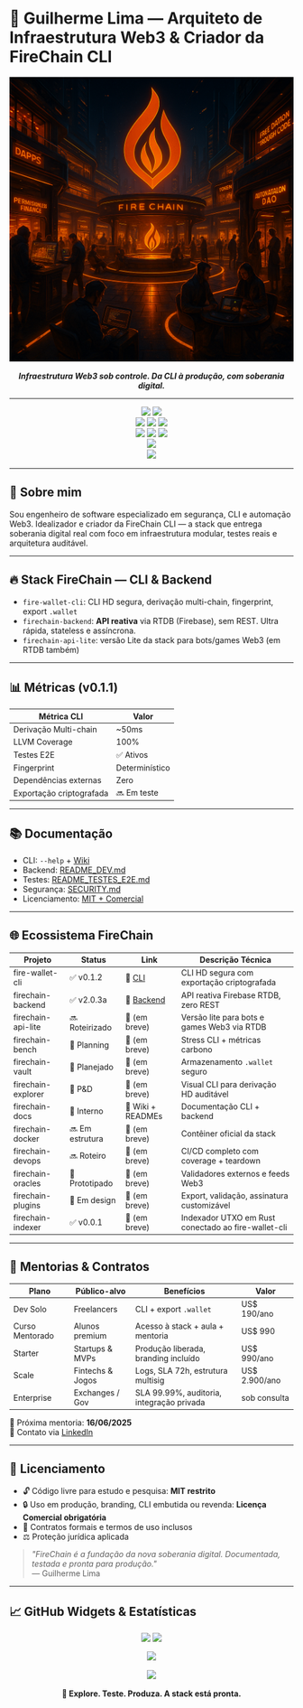 # 👋 Guilherme Lima — Arquiteto de Infraestrutura Web3 & Criador da FireChain CLI

<p align="center">
  <img src="https://github.com/firechainmainnet/firechainmainnet/blob/main/hero_ecosystem.png" alt="FireChain Ecosystem Banner" width="600px"/>
</p>

<p align="center"><i><b>Infraestrutura Web3 sob controle. Da CLI à produção, com soberania digital.</b></i></p>

---

<div align="center">
  <img src="https://img.shields.io/badge/Rust-Lang-934c97?style=flat-square&logo=rust" />
  <img src="https://img.shields.io/badge/Node.js-TypeScript-6cc24a?style=flat-square&logo=typescript" />
</div>
<div align="center">
  <img src="https://img.shields.io/badge/FIRECHAIN_CLI-v0.1.1-orange?style=flat-square&logo=github" />
  <img src="https://img.shields.io/badge/License-MIT__%2B__Comercial-blue?style=flat-square&logo=bookstack" />
  <img src="https://img.shields.io/badge/Documentation-FireChain_CLI-blue?style=flat-square&logo=readthedocs" />
</div>
<div align="center">
  <img src="https://img.shields.io/badge/SECURITY-Bug__Bounty__Active-F44336?style=flat-square&logo=verizon" />
  <img src="https://img.shields.io/badge/Security-By__Design-critical?style=flat-square&logo=datadog" />
  <img src="https://img.shields.io/badge/SLA-99.99%25-D32F2F?style=flat-square&logo=quantconnect" />
</div>
<div align="center">
  <img src="https://img.shields.io/badge/Tests-100%25__LLVM__E2E-4CAF50?style=flat-square&logo=pytest" />
</div>
<div align="center">
  <img src="https://img.shields.io/badge/Contact-via__LinkedIn-0A66C2?style=flat-square&logo=linkedin" />
</div>

---

## 🧬 Sobre mim

Sou engenheiro de software especializado em segurança, CLI e automação Web3. Idealizador e criador da FireChain CLI — a stack que entrega soberania digital real com foco em infraestrutura modular, testes reais e arquitetura auditável.

---

## 🔥 Stack FireChain — CLI & Backend

- `fire-wallet-cli`: CLI HD segura, derivação multi-chain, fingerprint, export `.wallet`
- `firechain-backend`: **API reativa** via RTDB (Firebase), sem REST. Ultra rápida, stateless e assíncrona.
- `firechain-api-lite`: versão Lite da stack para bots/games Web3 (em RTDB também)

---

## 📊 Métricas (v0.1.1)

| Métrica CLI                   | Valor       |
|------------------------------|-------------|
| Derivação Multi-chain        | ~50ms       |
| LLVM Coverage                | 100%        |
| Testes E2E                   | ✅ Ativos   |
| Fingerprint                  | Determinístico |
| Dependências externas        | Zero        |
| Exportação criptografada     | 🔜 Em teste |

---

## 📚 Documentação

- CLI: `--help` + <a href="https://github.com/firechainmainnet/Fire-Wallet-CLI/wiki">Wiki</a>
- Backend: <a href="https://github.com/firechainmainnet/FireChain-Backend/blob/main/README_DEV.md">README_DEV.md</a>
- Testes: <a href="https://github.com/firechainmainnet/FireChain-Backend/blob/main/README_TESTES_E2E.md">README_TESTES_E2E.md</a>
- Segurança: <a href="https://github.com/firechainmainnet/firechainmainnet/blob/main/SECURITY.md">SECURITY.md</a>
- Licenciamento: <a href="#-licenciamento">MIT + Comercial</a>

---

## 🌐 Ecossistema FireChain

| Projeto                | Status         | Link                                                                 | Descrição Técnica                                        |
|------------------------|----------------|----------------------------------------------------------------------|----------------------------------------------------------|
| fire-wallet-cli        | ✅ v0.1.2       | 🔗 [CLI](https://github.com/firechainmainnet/Fire-Wallet-CLI)       | CLI HD segura com exportação criptografada              |
| firechain-backend      | ✅ v2.0.3a      | 🔗 [Backend](https://github.com/firechainmainnet/FireChain-Backend) | API reativa Firebase RTDB, zero REST                    |
| firechain-api-lite     | 🔜 Roteirizado  | 🔗 (em breve)                                                        | Versão lite para bots e games Web3 via RTDB             |
| firechain-bench        | 🚧 Planning     | 🔗 (em breve)                                                        | Stress CLI + métricas carbono                           |
| firechain-vault        | 🔐 Planejado    | 🔗 (em breve)                                                        | Armazenamento `.wallet` seguro                          |
| firechain-explorer     | 🔭 P&D          | 🔗 (em breve)                                                        | Visual CLI para derivação HD auditável                  |
| firechain-docs         | 🧪 Interno      | 🔗 Wiki + READMEs                                                    | Documentação CLI + backend                              |
| firechain-docker       | 🔜 Em estrutura | 🔗 (em breve)                                                        | Contêiner oficial da stack                              |
| firechain-devops       | 🔜 Roteiro      | 🔗 (em breve)                                                        | CI/CD completo com coverage + teardown                  |
| firechain-oracles      | 🔁 Prototipado  | 🔗 (em breve)                                                        | Validadores externos e feeds Web3                       |
| firechain-plugins      | 🔌 Em design    | 🔗 (em breve)                                                        | Export, validação, assinatura customizável              |
| firechain-indexer      | ✅ v0.0.1       | 🔗 (em breve)                                                        | Indexador UTXO em Rust conectado ao fire-wallet-cli     |

---

## 💼 Mentorias & Contratos

| Plano              | Público-alvo        | Benefícios                                  | Valor        |
|--------------------|---------------------|---------------------------------------------|--------------|
| Dev Solo           | Freelancers          | CLI + export `.wallet`                      | US$ 190/ano  |
| Curso Mentorado    | Alunos premium       | Acesso à stack + aula + mentoria            | US$ 990      |
| Starter            | Startups & MVPs      | Produção liberada, branding incluído        | US$ 990/ano  |
| Scale              | Fintechs & Jogos     | Logs, SLA 72h, estrutura multisig           | US$ 2.900/ano|
| Enterprise         | Exchanges / Gov      | SLA 99.99%, auditoria, integração privada   | sob consulta |

📅 Próxima mentoria: **16/06/2025**  
📩 Contato via [LinkedIn](https://www.linkedin.com/in/firechainmainnet-web3/)

---

## 🔐 Licenciamento

- 🔓 Código livre para estudo e pesquisa: **MIT restrito**
- 🔒 Uso em produção, branding, CLI embutida ou revenda: **Licença Comercial obrigatória**
- 🧾 Contratos formais e termos de uso inclusos
- ⚖️ Proteção jurídica aplicada

> _"FireChain é a fundação da nova soberania digital. Documentada, testada e pronta para produção."_  
> — Guilherme Lima

---

## 📈 GitHub Widgets & Estatísticas

<p align="center">
  <img height="180em" src="https://github-readme-stats.vercel.app/api?username=firechainmainnet&show_icons=true&theme=tokyonight&count_private=true&hide_border=true" />
  <img height="180em" src="https://github-readme-stats.vercel.app/api/top-langs/?username=firechainmainnet&layout=compact&langs_count=10&theme=tokyonight&hide_border=true" />
</p>

<p align="center">
  <img src="https://github-readme-streak-stats.herokuapp.com/?user=firechainmainnet&theme=tokyonight&hide_border=true" />
</p>

<p align="center">
  <img src="https://github-profile-trophy.vercel.app/?username=firechainmainnet&theme=onedark&column=4&margin-w=10&margin-h=10" />
</p>

<p align="center">
  <b>🚀 Explore. Teste. Produza. A stack está pronta.</b>
</p>
